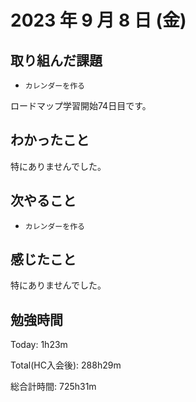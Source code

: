 # 2023 年 9 月 8 日 (金)

## 取り組んだ課題

- `カレンダーを作る`

ロードマップ学習開始74日目です。

## わかったこと

特にありませんでした。

## 次やること

- `カレンダーを作る`

## 感じたこと

特にありませんでした。

## 勉強時間

Today: 1h23m

Total(HC入会後): 288h29m

総合計時間: 725h31m
